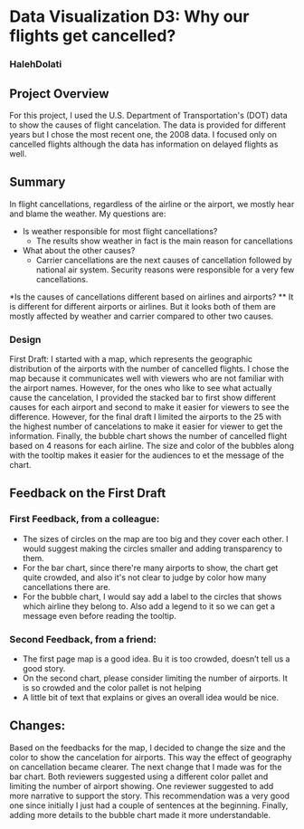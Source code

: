 # Data Visualization D3: Why our flights get cancelled?
### HalehDolati

## Project Overview

For this project, I used the U.S. Department of Transportation's (DOT) data to show the causes of flight cancelation.  The data is provided for different years but I chose the most recent one, the 2008 data. I focused only on cancelled flights although the data has information on delayed flights as well.

## Summary

In flight cancellations, regardless of the airline or the airport, we mostly hear and blame the weather.  My questions are:
* Is weather responsible for most flight cancellations? 
	* The results show weather in fact is the main reason for cancellations
* What about the other causes?
	* Carrier cancellations are the next causes of cancellation followed by national air system. Security reasons were responsible for a very few cancellations.  

*Is the causes of cancellations different based on airlines and airports? 
** It is different for different airports or airlines. But it looks both of them are mostly affected by weather and carrier compared to other two causes.

### Design

First Draft:  I started with a map, which represents the geographic distribution of the airports with the number of cancelled flights. I chose the map because it communicates well with viewers who are not familiar with the airport names. However, for the ones who like to see what actually cause the cancelation, I provided the stacked bar to first show different causes for each airport and second to make it easier for viewers to see the difference. However, for the final draft I limited the airports to the 25 with the highest number of cancelations to make it easier for viewer to get the information. Finally, the bubble chart shows the number of cancelled flight based on 4 reasons for each airline. The size and color of the bubbles along with the tooltip makes it easier for the audiences to et the message of the chart. 

## Feedback on the First Draft

### First Feedback, from a colleague:
* The sizes of circles on the map are too big and they cover each other. I would suggest making the circles smaller and adding transparency to them.
* For the bar chart, since there're many airports to show, the chart get quite crowded, and also it's not clear to judge by color how many cancellations there are.  
* For the bubble chart, I would say add a label to the circles that shows which airline they belong to. Also add a legend to it so we can get a message even before reading the tooltip. 

### Second Feedback, from a friend:
* The first page map is a good idea. Bu it is too crowded, doesn’t tell us a good story. 
* On the second chart, please consider limiting the number of airports. It is so crowded and the color pallet is not helping
* A little bit of text that explains or gives an overall idea would be nice. 

## Changes:
Based on the feedbacks for the map, I decided to change the size and the color to show the cancelation for airports.  This way the effect of geography on cancellation became clearer.
The next change that I made was for the bar chart. Both reviewers suggested using a different color pallet and limiting the number of airport showing. 
One reviewer suggested to add more narrative to support the story.  This recommendation was a very good one since initially I just had a couple of sentences at the beginning. 
Finally, adding more details to the bubble chart made it more understandable. 